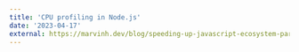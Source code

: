 ```yaml
---
title: 'CPU profiling in Node.js'
date: '2023-04-17'
external: https://marvinh.dev/blog/speeding-up-javascript-ecosystem-part-4/
---
```

